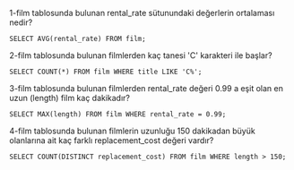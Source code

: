 1-film tablosunda bulunan rental_rate sütunundaki değerlerin ortalaması nedir?


`SELECT AVG(rental_rate) FROM film;`

2-film tablosunda bulunan filmlerden kaç tanesi 'C' karakteri ile başlar?

`SELECT COUNT(*) FROM film WHERE title LIKE 'C%';`

3-film tablosunda bulunan filmlerden rental_rate değeri 0.99 a eşit olan en uzun (length) film kaç dakikadır?

`SELECT MAX(length) FROM film WHERE rental_rate = 0.99;`

4-film tablosunda bulunan filmlerin uzunluğu 150 dakikadan büyük olanlarına ait kaç farklı replacement_cost değeri vardır?


`SELECT COUNT(DISTINCT replacement_cost) FROM film WHERE length > 150;`
